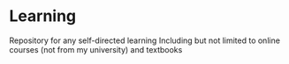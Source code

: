 # Learning
Repository for any self-directed learning
Including but not limited to online courses (not from my university) and textbooks
